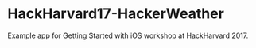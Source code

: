 # HackHarvard17-HackerWeather

Example app for Getting Started with iOS workshop at HackHarvard 2017.

